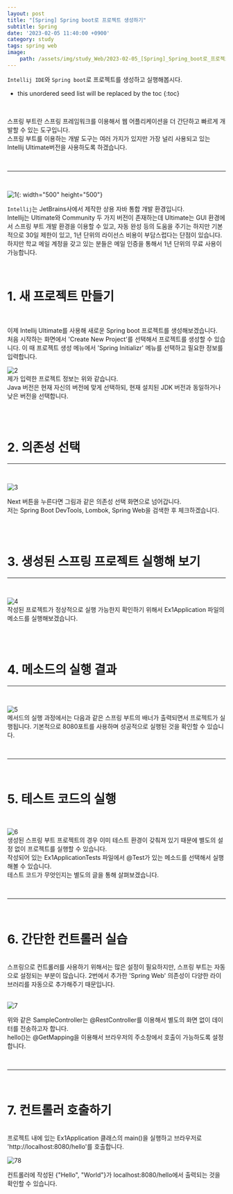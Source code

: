 ```yaml
---
layout: post
title: "[Spring] Spring boot로 프로젝트 생성하기"
subtitle: Spring
date: '2023-02-05 11:40:00 +0900'
category: study
tags: spring web
image:
    path: /assets/img/study_Web/2023-02-05_[Spring]_Spring_boot로_프로젝트_생성하기/logo.png
---
```


`Intellij IDE`와 `Spring boot`로 프로젝트를 생성하고 실행해봅시다.

<!--more-->

* this unordered seed list will be replaced by the toc
{:toc}

<br>

스프링 부트란 스프링 프레임워크를 이용해서 웹 어플리케이션을 더 간단하고 빠르게 개발할 수 있는 도구입니다.<br>
스프링 부트를 이용하는 개발 도구는 여러 가지가 있지만 가장 널리 사용되고 있는 Intellij Ultimate버전을 사용하도록 하겠습니다.

<br>
<hr>
<br>

![1](/assets/img/study_Web/2023-02-05_[Spring]_Spring_boot로_프로젝트_생성하기/intellij.png){: width="500" height="500"}

`Intellij`는 JetBrains사에서 제작한 상용 자바 통합 개발 환경입니다.
<br>
Intellij는 Ultimate와 Community 두 가지 버전이 존재하는데 Ultimate는 GUI 환경에서 스프링 부트 개발 환경을 이용할 수 있고, 자동 완성 등의 도움을 주기는 하지만 기본적으로 30일 제한이 있고, 1년 단위의 라이선스 비용이 부담스럽다는 단점이 있습니다.
<br>
하지만 학교 메일 계정을 갖고 있는 분들은 메일 인증을 통해서 1년 단위의 무료 사용이 가능합니다.

<br>

# 1. 새 프로젝트 만들기
<br>



이제 Intellij Ultimate를 사용해 새로운 Spring boot 프로젝트를 생성해보겠습니다.
<br>
처음 시작하는 화면에서 'Create New Project'를 선택해서 프로젝트를 생성할 수 있습니다. 이 때 프로젝트 생성 메뉴에서 'Spring Initializr' 메뉴를 선택하고 필요한 정보를 입력합니다.
<br>

![2](/assets/img/study_Web/2023-02-05_[Spring]_Spring_boot로_프로젝트_생성하기/p1_modified.png)
<br>
제가 입력한 프로젝트 정보는 위와 같습니다.<br>
Java 버전은 현재 자신의 버전에 맞게 선택하되, 현재 설치된 JDK 버전과 동일하거나 낮은 버전을 선택합니다.

<br>
<br>

# 2. 의존성 선택
<hr>
<br>

![3](/assets/img/study_Web/2023-02-05_[Spring]_Spring_boot로_프로젝트_생성하기/p2_modified.png)
<br>

Next 버튼을 누른다면 그림과 같은 의존성 선택 화면으로 넘어갑니다. <br>
저는 Spring Boot DevTools, Lombok, Spring Web을 검색한 후 체크하겠습니다.

<br>
<br>

# 3. 생성된 스프링 프로젝트 실행해 보기
<hr>

<br>

![4](/assets/img/study_Web/2023-02-05_[Spring]_Spring_boot로_프로젝트_생성하기/p3_modified.png)
<br>
작성된 프로젝트가 정상적으로 실행 가능한지 확인하기 위해서 Ex1Application 파일의 메소드를 실행해보겠습니다.

<br>
<br>

# 4. 메소드의 실행 결과
<hr/>
<br>

![5](/assets/img/study_Web/2023-02-05_[Spring]_Spring_boot로_프로젝트_생성하기/p4_modified.png)
<br>
메서드의 실행 과정에서는 다음과 같은 스프링 부트의 배너가 출력되면서 프로젝트가 실행됩니다. 기본적으로 8080포트를 사용하며 성공적으로 실행된 것을 확인할 수 있습니다.

<br>
<hr/>
<br>

# 5. 테스트 코드의 실행
<br>

![6](/assets/img/study_Web/2023-02-05_[Spring]_Spring_boot로_프로젝트_생성하기/p5_modified.png)
<br>
생성된 스프링 부트 프로젝트의 경우 이미 테스트 환경이 갖춰져 있기 때문에 별도의 설정 없이 프로젝트를 실행할 수 있습니다. <br>
작성되어 있는 Ex1ApplicationTests 파일에서 @Test가 있는 메소드를 선택해서 실행해볼 수 있습니다.<br>
테스트 코드가 무엇인지는 별도의 글을 통해 살펴보겠습니다.

<br>
<hr/>
<br>

# 6. 간단한 컨트롤러 실습
<br>
스프링으로 컨트롤러를 사용하기 위해서는 많은 설정이 필요하지만, 스프링 부트는 자동으로 설정되는 부분이 많습니다. 2번에서 추가한 'Spring Web' 의존성이 다양한 라이브러리를 자동으로 추가해주기 때문입니다. <br>

<br>

![7](/assets/img/study_Web/2023-02-05_[Spring]_Spring_boot로_프로젝트_생성하기/p6_modified.png)
<br>

위와 같은 SampleController는 @RestController를 이용해서 별도의 화면 없이 데이터를 전송하고자 합니다. <br>
hello()는 @GetMapping을 이용해서 브라우저의 주소창에서 호출이 가능하도록 설정합니다.

<br>
<hr/>
<br>

# 7. 컨트롤러 호출하기
<br>
프로젝트 내에 있는 Ex1Application 클래스의 main()을 실행하고 브라우저로 'http://localhost:8080/hello'를 호출합니다.

<br>

![78](/assets/img/study_Web/2023-02-05_[Spring]_Spring_boot로_프로젝트_생성하기/p7_modified.png)
<br>

컨트롤러에 작성된 {"Hello", "World"}가 localhost:8080/hello에서 출력되는 것을 확인할 수 있습니다.